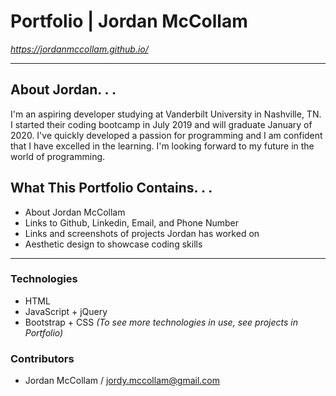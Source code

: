 # Portfolio | Jordan McCollam

*https://jordanmccollam.github.io/*

---

## About Jordan. . . 
I'm an aspiring developer studying at Vanderbilt University in Nashville, TN. I started their coding bootcamp in July 2019 and will graduate January of 2020. I've quickly developed a passion for programming and I am confident that I have excelled in the learning. I'm looking forward to my future in the world of programming.

## What This Portfolio Contains. . . 
* About Jordan McCollam
* Links to Github, Linkedin, Email, and Phone Number
* Links and screenshots of projects Jordan has worked on
* Aesthetic design to showcase coding skills

---

### Technologies
- HTML
- JavaScript + jQuery
- Bootstrap + CSS
*(To see more technologies in use, see projects in Portfolio)*

### Contributors
* Jordan McCollam / <jordy.mccollam@gmail.com>




